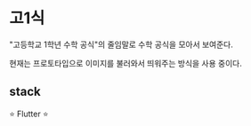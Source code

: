 # 고1식
"고등학교 1학년 수학 공식"의 줄임말로 수학 공식을 모아서 보여준다.

현재는 프로토타입으로 이미지를 불러와서 띄워주는 방식을 사용 중이다.

## stack
:star: Flutter :star:
